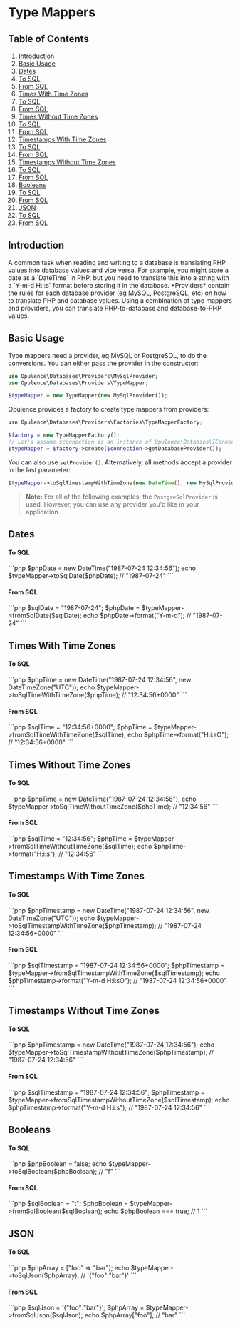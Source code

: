 # Type Mappers

## Table of Contents
1. [Introduction](#introduction)
2. [Basic Usage](#basic-usage)
3. [Dates](#dates)
  1. [To SQL](#dates-to-sql)
  2. [From SQL](#dates-from-sql)
4. [Times With Time Zones](#times-with-time-zones)
  1. [To SQL](#times-with-time-zones-to-sql)
  2. [From SQL](#times-with-time-zones-from-sql)
5. [Times Without Time Zones](#times-without-time-zones)
  1. [To SQL](#times-without-time-zones-to-sql)
  2. [From SQL](#times-without-time-zones-from-sql)
6. [Timestamps With Time Zones](#timestamps-with-time-zones)
  1. [To SQL](#timestamps-with-time-zones-to-sql)
  2. [From SQL](#timestamps-with-time-zones-from-sql)
7. [Timestamps Without Time Zones](#timestamps-without-time-zones)
  1. [To SQL](#timestamps-without-time-zones-to-sql)
  2. [From SQL](#timestamps-without-time-zones-from-sql)
8. [Booleans](#booleans)
  1. [To SQL](#booleans-to-sql)
  2. [From SQL](#booleans-from-sql)
9. [JSON](#json)
  1. [To SQL](#json-to-sql)
  2. [From SQL](#json-from-sql)

<h2 id="introduction">Introduction</h2>
A common task when reading and writing to a database is translating PHP values into database values and vice versa.  For example, you might store a date as a `DateTime` in PHP, but you need to translate this into a string with a `Y-m-d H:i:s` format before storing it in the database.  *Providers* contain the rules for each database provider (eg MySQL, PostgreSQL, etc) on how to translate PHP and database values.  Using a combination of type mappers and providers, you can translate PHP-to-database and database-to-PHP values.

<h2 id="basic-usage">Basic Usage</h2>
Type mappers need a provider, eg MySQL or PostgreSQL, to do the conversions.  You can either pass the provider in the constructor:

```php
use Opulence\Databases\Providers\MySqlProvider;
use Opulence\Databases\Providers\TypeMapper;

$typeMapper = new TypeMapper(new MySqlProvider());
```

Opulence provides a factory to create type mappers from providers:

```php
use Opulence\Databases\Providers\Factories\TypeMapperFactory;

$factory = new TypeMapperFactory();
// Let's assume $connection is an instance of Opulence\Databses\IConnection
$typeMapper = $factory->create($connection->getDatabaseProvider());
```

You can also use `setProvider()`.  Alternatively, all methods accept a provider in the last parameter:

```php
$typeMapper->toSqlTimestampWithTimeZone(new DateTime(), new MySqlProvider());
```

> **Note:** For all of the following examples, the `PostgreSqlProvider` is used.  However, you can use any provider you'd like in your application.

<h2 id="dates">Dates</h2>

<h4 id="dates-to-sql">To SQL</h4>
```php
$phpDate = new DateTime("1987-07-24 12:34:56");
echo $typeMapper->toSqlDate($phpDate); // "1987-07-24"
```

<h4 id="dates-from-sql">From SQL</h4>
```php
$sqlDate = "1987-07-24";
$phpDate = $typeMapper->fromSqlDate($sqlDate);
echo $phpDate->format("Y-m-d"); // "1987-07-24"
```

<h2 id="times-with-time-zones">Times With Time Zones</h2>

<h4 id="times-with-time-zones-to-sql">To SQL</h4>
```php
$phpTime = new DateTime("1987-07-24 12:34:56", new DateTimeZone("UTC"));
echo $typeMapper->toSqlTimeWithTimeZone($phpTime); // "12:34:56+0000"
```

<h4 id="times-with-time-zones-from-sql">From SQL</h4>
```php
$sqlTime = "12:34:56+0000";
$phpTime = $typeMapper->fromSqlTimeWithTimeZone($sqlTime);
echo $phpTime->format("H:i:sO"); // "12:34:56+0000"
```

<h2 id="times-without-time-zones">Times Without Time Zones</h2>

<h4 id="times-without-time-zones-to-sql">To SQL</h4>
```php
$phpTime = new DateTime("1987-07-24 12:34:56");
echo $typeMapper->toSqlTimeWithoutTimeZone($phpTime); // "12:34:56"
```

<h4 id="times-without-time-zones-from-sql">From SQL</h4>
```php
$sqlTime = "12:34:56";
$phpTime = $typeMapper->fromSqlTimeWithoutTimeZone($sqlTime);
echo $phpTime->format("H:i:s"); // "12:34:56"
```

<h2 id="timestamps-with-time-zones">Timestamps With Time Zones</h2>

<h4 id="timestamps-with-time-zones-to-sql">To SQL</h4>
```php
$phpTimestamp = new DateTime("1987-07-24 12:34:56", new DateTimeZone("UTC"));
echo $typeMapper->toSqlTimestampWithTimeZone($phpTimestamp); // "1987-07-24 12:34:56+0000"
```

<h4 id="timestamps-with-time-zones-from-sql">From SQL</h4>
```php
$sqlTimestamp = "1987-07-24 12:34:56+0000";
$phpTimestamp = $typeMapper->fromSqlTimestampWithTimeZone($sqlTimestamp);
echo $phpTimestamp->format("Y-m-d H:i:sO"); // "1987-07-24 12:34:56+0000"
```

<h2 id="timestamps-without-time-zones">Timestamps Without Time Zones</h2>

<h4 id="timestamps-without-time-zones-to-sql">To SQL</h4>
```php
$phpTimestamp = new DateTime("1987-07-24 12:34:56");
echo $typeMapper->toSqlTimestampWithoutTimeZone($phpTimestamp); // "1987-07-24 12:34:56"
```

<h4 id="timestamps-without-time-zones-from-sql">From SQL</h4>
```php
$sqlTimestamp = "1987-07-24 12:34:56";
$phpTimestamp = $typeMapper->fromSqlTimestampWithoutTimeZone($sqlTimestamp);
echo $phpTimestamp->format("Y-m-d H:i:s"); // "1987-07-24 12:34:56"
```

<h2 id="booleans">Booleans</h2>

<h4 id="booleans-to-sql">To SQL</h4>
```php
$phpBoolean = false;
echo $typeMapper->toSqlBoolean($phpBoolean); // "f"
```

<h4 id="booleans-from-sql">From SQL</h4>
```php
$sqlBoolean = "t";
$phpBoolean = $typeMapper->fromSqlBoolean($sqlBoolean);
echo $phpBoolean === true; // 1
```

<h2 id="json">JSON</h2>

<h4 id="json-to-sql">To SQL</h4>
```php
$phpArray = ["foo" => "bar"];
echo $typeMapper->toSqlJson($phpArray); // '{"foo":"bar"}'
```

<h4 id="json-from-sql">From SQL</h4>
```php
$sqlJson = '{"foo":"bar"}';
$phpArray = $typeMapper->fromSqlJson($sqlJson);
echo $phpArray["foo"]; // "bar"
```